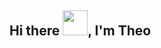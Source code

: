 ## Hi there <img src="https://i.pinimg.com/originals/b9/37/12/b9371273ae94a946e92074d1b9696680.gif" width="40px">, I'm Theo

<!--
**theo978/theo978** is a ✨ _special_ ✨ repository because its `README.md` (this file) appears on your GitHub profile.

Here are some ideas to get you started:

- 🔭 I’m currently working on ...
- 🌱 I’m currently learning ...
- 👯 I’m looking to collaborate on ...
- 🤔 I’m looking for help with ...
- 💬 Ask me about ...
- 📫 How to reach me: ...
- 😄 Pronouns: ...
- ⚡ Fun fact: ...
-->
